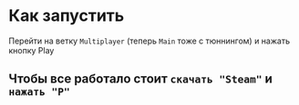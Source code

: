 # Как запустить

Перейти на ветку `Multiplayer` (теперь `Main` тоже с тюннингом) и нажать кнопку Play
## Чтобы все работало стоит `скачать "Steam"` и `нажать "P"`
